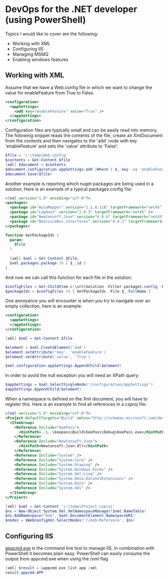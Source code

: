 # DevOps for the .NET developer (using PowerShell)

Topics I would like to cover are the following:
* Working with XML
* Configuring IIS
* Managing MSMQ
* Enabling windows features  

## Working with XML 

Assume that we have a Web.config file in which we want to change the value for enableFeature from True to False.

```Xml
<configuration>
  <appSettings>
    <add key="enableFeature" value="True" />
  </appSettings>
</configuration>
```

Configuration files are typically small and can be easily read into memory. The following snippet reads the contents of the file, create an XmlDocument from the contents and then navigates to the 'add' node with key 'enableFeature' and sets the 'value' attribute to 'False':

```PowerShell
$file = 'c:\temp\Web.config'
$contents = Get-Content $file
[xml] $document = $contents
$document.configuration.appSettings.add |Where { $_.key -eq 'enableFeature' } |% { $_.value = 'False' }
$document.Save($file)
```

Another example is reporting which nuget packages are being used in a solution. Here is an example of a typical packages.config file:

```Xml
<?xml version="1.0" encoding="utf-8"?>
<packages>
  <package id="AutoMapper" version="1.1.0.118" targetFramework="net45" />
  <package id="Log4net" version="2.0.3" targetFramework="net45" />
  <package id="Newtonsoft.Json" version="6.0.4" targetFramework="net45" />
  <package id="NServiceBus.Interfaces" version="4.4.2" targetFramework="net45" />
</packages>
```

```PowerShell
function GetPackageIds {
  param(
    $File
  )
  
  [xml] $xml = Get-Content $File; 
  $xml.packages.package |% { $_.id }
}
```

And now we can call this function for each file in the solution:

```PowerShell
$configFiles = Get-ChildItem c:\src\Solution -Filter packages.config -Recurse
$packageIds = $configFiles |% { GetPackageIds -File $_.FullName }
```

One annoyance you will encounter is when you try to navigate over an empty collection, here is an example:

```Xml
<configuration>
  <appSettings>
  </appSettings>
</configuration>
```


```PowerShell
[xml] $xml = Get-Content $file

$element = $xml.CreateElement('add')
$element.setAttribute('key', 'enableFeature')
$element.setAttribute('value', 'True')

$xml.configuration.appSettings.AppendChild($element)
```

In order to avoid the null exception you will need an XPath query:

```PowerShell
$appSettings = $xml.SelectSingleNode('/configuration/appSettings')
$appSettings.AppendChild($element)
```

When a namespace is defined on the Xml document, you will have to register this. 
Here is an example to find all references in a csproj file:

```Xml
<?xml version="1.0" encoding="utf-8"?>
<Project DefaultTargets="Build" xmlns="http://schemas.microsoft.com/developer/msbuild/2003" ToolsVersion="4.0">
  <ItemGroup>
    <Reference Include="KeePass">
      <HintPath>..\..\keepass\Build\KeePass\Debug\KeePass.exe</HintPath>
    </Reference>
    <Reference Include="Newtonsoft.Json">
      <HintPath>Newtonsoft.Json.dll</HintPath>
    </Reference>
    <Reference Include="System" />
    <Reference Include="System.Core" />
    <Reference Include="System.Drawing" />
    <Reference Include="System.Windows.Forms" />
    <Reference Include="System.Xml.Linq" />
    <Reference Include="System.Data.DataSetExtensions" />
    <Reference Include="System.Data" />
    <Reference Include="System.Xml" />
  </ItemGroup>
</Project>
```

```PowerShell
[xml] $xml = Get-Content 'c:\temp\Project.csproj'
$ns = New-Object System.Xml.XmlNamespaceManager($xml.NameTable)
$ns.AddNamespace("msb", $xml.DocumentElement.NamespaceURI)
$nodes = $WebConfigXml.SelectNodes('//msb:Reference', $ns)
```

## Configuring IIS

[appcmd.exe](http://www.iis.net/learn/get-started/getting-started-with-iis/getting-started-with-appcmdexe) is the command line tool to manage IIS. In combination with PowerShell it becomes plain easy.
PowerShell can easily consume the output from appcmd.exe when  using the /xml flag

```PowerShell
[xml] $result = &appcmd.exe list app /xml
result.appcmd.APP
```








